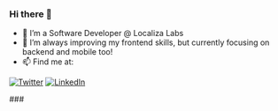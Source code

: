 ### Hi there 👋

- 🔭 I’m a Software Developer @ Localiza Labs
- 🌱 I’m always improving my frontend skills, but currently focusing on backend and mobile too! 
- 📫 Find me at: 

<div>
  
[![Twitter](https://img.shields.io/badge/Twitter-1DA1F2?style=for-the-badge&logo=twitter&logoColor=white)](https://twitter.com/gapraado/)
[![LinkedIn](https://img.shields.io/badge/LinkedIn-0077B5?style=for-the-badge&logo=linkedin&logoColor=white)](https://www.linkedin.com/in/gabriel-prado-silva/)  
  
</div>
###


